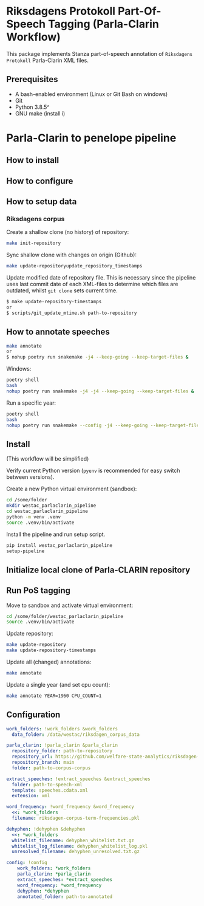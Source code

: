 # Riksdagens Protokoll Part-Of-Speech Tagging (Parla-Clarin Workflow)

This package implements Stanza part-of-speech annotation of `Riksdagens Protokoll` Parla-Clarin XML files.


## Prerequisites

- A bash-enabled environment (Linux or Git Bash on windows)
- Git
- Python 3.8.5^
- GNU make (install i)

# Parla-Clarin to penelope pipeline

## How to install

## How to configure

## How to setup data

### Riksdagens corpus

Create a shallow clone (no history) of repository:

```bash
make init-repository
```

Sync shallow clone with changes on origin (Github):

```bash
make update-repositoryupdate_repository_timestamps
```

Update modified date of repository file. This is necessary since the pipeline uses last commit date of
each XML-files to determine which files are outdated, whilst `git clone` sets current time.

```bash
$ make update-repository-timestamps
or
$ scripts/git_update_mtime.sh path-to-repository
```

## How to annotate speeches

```bash
make annotate
or
$ nohup poetry run snakemake -j4 --keep-going --keep-target-files &
```

Windows:

```bash
poetry shell
bash
nohup poetry run snakemake -j4 -j4 --keep-going --keep-target-files &
```

Run a specific year:

```bash
poetry shell
bash
nohup poetry run snakemake --config -j4 --keep-going --keep-target-files &
```
## Install

(This workflow will be simplified)

Verify current Python version (`pyenv` is recommended for easy switch between versions).

Create a new Python virtual environment (sandbox):

```bash
cd /some/folder
mkdir westac_parlaclarin_pipeline
cd westac_parlaclarin_pipeline
python -m venv .venv
source .venv/bin/activate
```

Install the pipeline and run setup script.

```bash
pip install westac_parlaclarin_pipeline
setup-pipeline
```

## Initialize local clone of Parla-CLARIN repository

## Run PoS tagging

Move to sandbox and activate virtual environment:

```bash
cd /some/folder/westac_parlaclarin_pipeline
source .venv/bin/activate
```

Update repository:

```bash
make update-repository
make update-repository-timestamps
```

Update all (changed) annotations:

```bash
make annotate
```

Update a single year (and set cpu count):

```bash
make annotate YEAR=1960 CPU_COUNT=1
```

## Configuration


```yaml
work_folders: !work_folders &work_folders
  data_folder: /data/westac/riksdagen_corpus_data

parla_clarin: !parla_clarin &parla_clarin
  repository_folder: path-to-repository
  repository_url: https://github.com/welfare-state-analytics/riksdagen-corpus.git
  repository_branch: main
  folder: path-to-corpus-corpus

extract_speeches: !extract_speeches &extract_speeches
  folder: path-to-speech-xml
  template: speeches.cdata.xml
  extension: xml

word_frequency: !word_frequency &word_frequency
  <<: *work_folders
  filename: riksdagen-corpus-term-frequencies.pkl

dehyphen: !dehyphen &dehyphen
  <<: *work_folders
  whitelist_filename: dehyphen_whitelist.txt.gz
  whitelist_log_filename: dehyphen_whitelist_log.pkl
  unresolved_filename: dehyphen_unresolved.txt.gz

config: !config
    work_folders: *work_folders
    parla_clarin: *parla_clarin
    extract_speeches: *extract_speeches
    word_frequency: *word_frequency
    dehyphen: *dehyphen
    annotated_folder: path-to-annotated
```
